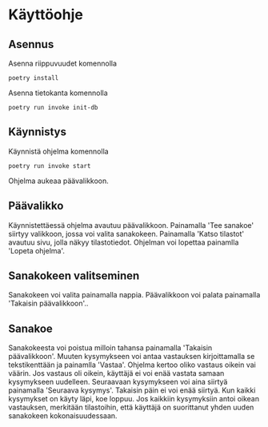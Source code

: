 # Käyttöohje

## Asennus

Asenna riippuvuudet komennolla

    poetry install

Asenna tietokanta komennolla

    poetry run invoke init-db

## Käynnistys

Käynnistä ohjelma komennolla 

    poetry run invoke start

Ohjelma aukeaa päävalikkoon.

## Päävalikko

Käynnistettäessä ohjelma avautuu päävalikkoon. Painamalla 'Tee sanakoe' siirtyy valikkoon, jossa voi valita sanakokeen. Painamalla 'Katso tilastot' avautuu sivu, jolla näkyy tilastotiedot. Ohjelman voi lopettaa painamlla 'Lopeta ohjelma'.

## Sanakokeen valitseminen

Sanakokeen voi valita painamalla nappia. Päävalikkoon voi palata painamalla 'Takaisin päävalikkoon'..

## Sanakoe

Sanakokeesta voi poistua milloin tahansa painamalla 'Takaisin päävalikkoon'. Muuten kysymykseen voi antaa vastauksen kirjoittamalla se tekstikenttään ja painamlla 'Vastaa'. Ohjelma kertoo oliko vastaus oikein vai väärin. Jos vastaus oli oikein, käyttäjä ei voi enää vastata samaan kysymykseen uudelleen. Seuraavaan kysymykseen voi aina siirtyä painamalla 'Seuraava kysymys'. Takaisin päin ei voi enää siirtyä. Kun kaikki kysymykset on käyty läpi, koe loppuu. Jos kaikkiin kysymyksiin antoi oikean vastauksen, merkitään tilastoihin, että käyttäjä on suorittanut yhden uuden sanakokeen kokonaisuudessaan.